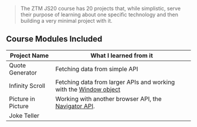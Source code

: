>The ZTM JS20 course has 20 projects that, while simplistic, serve their purpose of learning about one specific technology and then building a very minimal project with it.

## Course Modules Included

| Project Name       | What I learned from it                                                                                                       |
| ------------------ | ---------------------------------------------------------------------------------------------------------------------------- |
| Quote Generator    | Fetching data from simple API                                                                                                |
| Infinity Scroll    | Fetching data from larger APIs and working with the [Window object](https://developer.mozilla.org/en-US/docs/Web/API/Window) |
| Picture in Picture | Working with another browser API, the [Navigator API](https://developer.mozilla.org/en-US/docs/Web/API/Navigator).           |
| Joke Teller        |                                                                                                                              |
